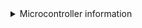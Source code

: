 <details>
    <summary>Microcontroller information</summary>    

    * Pi Pico 
        This micro controller was created by the Raspberry Pi foundation, so it means that buying one supports them instead of random companies cloning Arduinos. They are considerably more powerful than any of the other supported Arduinos. The Pi Pico supports a few extra features, such as USB Input (which allows for XB1 / Series compatability), Peripheral microcontrollers and the GHWT tap bar. Note that the Pi Pico runs at 3.3v, so it can just be used as is for PS2 and Wii adapters. Pi Picos also tend to be quite cheap and often have the advantage that they can often be brought at local stores. With the currrent firmware, picos work much much better than arduinos if your goal is to create adaptors, but they also work better for direct wiring too. There are many boards based on the Pi Pico as well, and all of these work just fine with the firmware.

    * Sparkfun Pro Micro (5v)
        The 5V Pro Micro will work okay for direct wiring, but being that it runs at 5V, it will require voltage conversion to build Wii adapters and PS2 adapters and turntables.

    * Sparkfun Pro Micro (3.3v)
        If you want to build an adapter for a Wii or PS2 guitar, then this will be easier to use than any of the 5v microcontrollers. Due to the lower voltage, these do run at half the speed of the 5v variants, a. Clones of the Pro Micro are quite cheap but will need to be purchased from ebay or aliexpress, real Pro Micros are quite expensive but there isn't really much of a difference. 3.3V arduinos will poll a wii guitar slightly slower than a 5V arduino but in practise this does not end up mattering as there are a lot of other delays necessary for communicating with a wii guitar.

    * Arduino Micro
        This is essentially the same thing as a 5v Pro Micro, however these are officially made by Arduino. These are often a bit more expensive as they aren't really cloned.

    * Arduino Leonardo
        This is essentially a 5v Pro Micro with the layout of a Arduino Uno, so you get more pins but it is also much larger. You can get clones of these, but they are still more expensive than Pro Micros or picos.

    * Arduino Uno (r1/r2/r3)
        These micro controllers are actually two micro controllers in one, and they work in tandem to provide a working controller. This has its disadvantages, as code needs to keep these controllers in sync, and this can result in issues if a bad configuration is programmed, and generally results in requiring more complicated and optimised code to work. Unos do still get 1000hz, but I would recommend against them if you are buying a new Arduino. Note that some clone Arduino Unos are actually missing the second micro controller, and these ones will NOT work at all. If you see an Arduino Uno listing that mentions "ch340g" or something along those lines do not purchase it. Due to this, they are harder to purchase and since they require more parts, they are more expensive than a Pro Micro or Pi Pico.

    * Arduino Mega 2560
        These are in the same situation as the Uno, however the main micro controller has a lot more pins. These do also end up being rather expensive due to the sheer amount of parts that are needed to make one.

    * Arduino Uno r4
        This is the newest entrant to the Arduino Uno line, and it is a totally different microcontroller and hence it is not supported.

    * Arduino Mini or Nano or Pro Mini or Pro Nano
        These do NOT work, as they are essentially Unos that lack the second micro controller that allow for custom USB device emulation.

    * ESP32
        Currently this is not supported due to the base ESP32 not fully supporting USB. There are some ESP32 models that have USB support, but these end up being more expensive than the Pi Pico, and thus it does not make sense to support these.
</details>